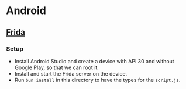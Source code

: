 # Android

## [Frida](https://frida.re/docs/android/)

### Setup

- Install Android Studio and create a device with API 30 and without Google Play, so that we can root it.
- Install and start the Frida server on the device.
- Run `bun install` in this directory to have the types for the `script.js`.
